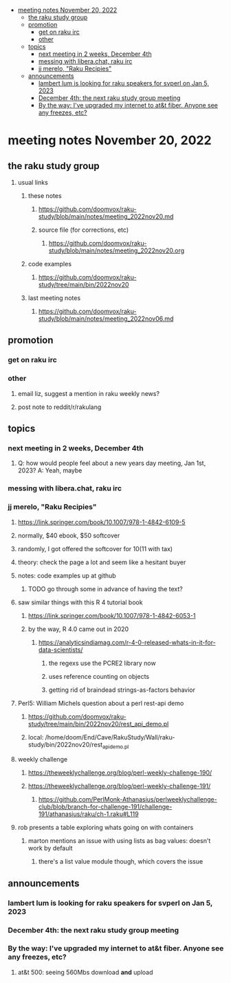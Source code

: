 - [meeting notes November 20, 2022](#org083b355)
  - [the raku study group](#org5bb7c7a)
  - [promotion](#org92f2fdf)
    - [get on raku irc](#orgbaf3513)
    - [other](#orgbb035fc)
  - [topics](#org421be98)
    - [next meeting in 2 weeks, December 4th](#org4d9d865)
    - [messing with libera.chat, raku irc](#org5a3c88c)
    - [jj merelo, "Raku Recipies"](#org58654e5)
  - [announcements](#org2fc0c89)
    - [lambert lum is looking for raku speakers for svperl on Jan 5, 2023](#org9017360)
    - [December 4th: the next raku study group meeting](#org702bdd3)
    - [By the way: I've upgraded my internet to at&t fiber.  Anyone see any freezes, etc?](#orgac4027b)


<a id="org083b355"></a>

# meeting notes November 20, 2022


<a id="org5bb7c7a"></a>

## the raku study group

1.  usual links

    1.  these notes
    
        1.  <https://github.com/doomvox/raku-study/blob/main/notes/meeting_2022nov20.md>
        
        2.  source file (for corrections, etc)
        
            1.  <https://github.com/doomvox/raku-study/blob/main/notes/meeting_2022nov20.org>
    
    2.  code examples
    
        1.  <https://github.com/doomvox/raku-study/tree/main/bin/2022nov20>
    
    3.  last meeting notes
    
        1.  <https://github.com/doomvox/raku-study/blob/main/notes/meeting_2022nov06.md>


<a id="org92f2fdf"></a>

## promotion


<a id="orgbaf3513"></a>

### get on raku irc


<a id="orgbb035fc"></a>

### other

1.  email liz, suggest a mention in raku weekly news?

2.  post note to reddit/r/rakulang


<a id="org421be98"></a>

## topics


<a id="org4d9d865"></a>

### next meeting in 2 weeks, December 4th

1.  Q: how would people feel about a new years day meeting, Jan 1st, 2023? A: Yeah, maybe


<a id="org5a3c88c"></a>

### messing with libera.chat, raku irc


<a id="org58654e5"></a>

### jj merelo, "Raku Recipies"

1.  <https://link.springer.com/book/10.1007/978-1-4842-6109-5>

2.  normally, $40 ebook, $50 softcover

3.  randomly, I got offered the softcover for $10 ($11 with tax)

4.  theory: check the page a lot and seem like a hesitant buyer

5.  notes: code examples up at github

    1.  TODO go through some in advance of having the text?

6.  saw similar things with this R 4 tutorial book

    1.  <https://link.springer.com/book/10.1007/978-1-4842-6053-1>
    
    2.  by the way, R 4.0 came out in 2020
    
        1.  <https://analyticsindiamag.com/r-4-0-released-whats-in-it-for-data-scientists/>
        
            1.  the regexs use the PCRE2 library now
            
            2.  uses reference counting on objects
            
            3.  getting rid of braindead strings-as-factors behavior

7.  Perl5: William Michels question about a perl rest-api demo

    1.  <https://github.com/doomvox/raku-study/tree/main/bin/2022nov20/rest_api_demo.pl>
    
    2.  local: /home/doom/End/Cave/RakuStudy/Wall/raku-study/bin/2022nov20/rest<sub>api</sub><sub>demo.pl</sub>

8.  weekly challenge

    1.  <https://theweeklychallenge.org/blog/perl-weekly-challenge-190/>
    
    2.  <https://theweeklychallenge.org/blog/perl-weekly-challenge-191/>
    
        1.  <https://github.com/PerlMonk-Athanasius/perlweeklychallenge-club/blob/branch-for-challenge-191/challenge-191/athanasius/raku/ch-1.raku#L119>

9.  rob presents a table exploring whats going on with containers

    1.  marton mentions an issue with using lists as bag values: doesn't work by default
    
        1.  there's a list value module though, which covers the issue


<a id="org2fc0c89"></a>

## announcements


<a id="org9017360"></a>

### lambert lum is looking for raku speakers for svperl on Jan 5, 2023


<a id="org702bdd3"></a>

### December 4th: the next raku study group meeting


<a id="orgac4027b"></a>

### By the way: I've upgraded my internet to at&t fiber.  Anyone see any freezes, etc?

1.  at&t 500: seeing 560Mbs download **and** upload
